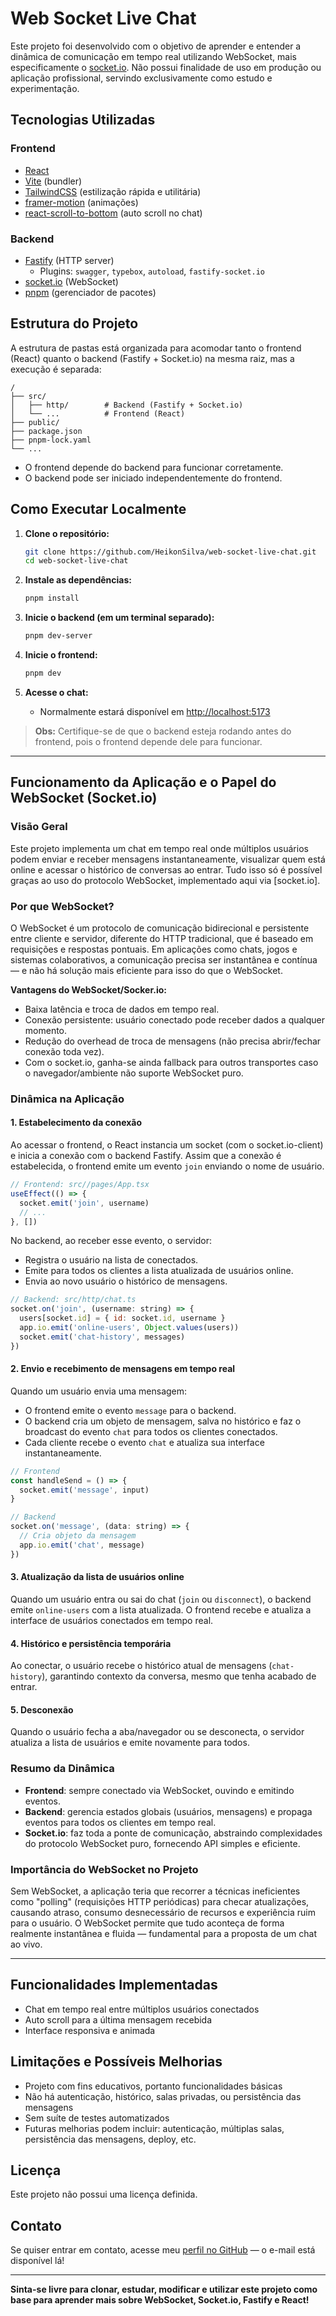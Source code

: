# Web Socket Live Chat

Este projeto foi desenvolvido com o objetivo de aprender e entender a dinâmica de comunicação em tempo real utilizando WebSocket, mais especificamente o [socket.io](https://socket.io/). Não possui finalidade de uso em produção ou aplicação profissional, servindo exclusivamente como estudo e experimentação.

## Tecnologias Utilizadas

### Frontend

- [React](https://react.dev/)
- [Vite](https://vitejs.dev/) (bundler)
- [TailwindCSS](https://tailwindcss.com/) (estilização rápida e utilitária)
- [framer-motion](https://www.framer.com/motion/) (animações)
- [react-scroll-to-bottom](https://github.com/compulim/react-scroll-to-bottom) (auto scroll no chat)

### Backend

- [Fastify](https://fastify.dev/) (HTTP server)
  - Plugins: `swagger`, `typebox`, `autoload`, `fastify-socket.io`
- [socket.io](https://socket.io/) (WebSocket)
- [pnpm](https://pnpm.io/) (gerenciador de pacotes)

## Estrutura do Projeto

A estrutura de pastas está organizada para acomodar tanto o frontend (React) quanto o backend (Fastify + Socket.io) na mesma raiz, mas a execução é separada:

```
/
├── src/
│   ├── http/        # Backend (Fastify + Socket.io)
│   └── ...          # Frontend (React)
├── public/
├── package.json
├── pnpm-lock.yaml
└── ...
```

- O frontend depende do backend para funcionar corretamente.
- O backend pode ser iniciado independentemente do frontend.

## Como Executar Localmente

1. **Clone o repositório:**

   ```bash
   git clone https://github.com/HeikonSilva/web-socket-live-chat.git
   cd web-socket-live-chat
   ```

2. **Instale as dependências:**

   ```bash
   pnpm install
   ```

3. **Inicie o backend (em um terminal separado):**

   ```bash
   pnpm dev-server
   ```

4. **Inicie o frontend:**

   ```bash
   pnpm dev
   ```

5. **Acesse o chat:**
   - Normalmente estará disponível em [http://localhost:5173](http://localhost:5173)

> **Obs:** Certifique-se de que o backend esteja rodando antes do frontend, pois o frontend depende dele para funcionar.

---

## Funcionamento da Aplicação e o Papel do WebSocket (Socket.io)

### Visão Geral

Este projeto implementa um chat em tempo real onde múltiplos usuários podem enviar e receber mensagens instantaneamente, visualizar quem está online e acessar o histórico de conversas ao entrar. Tudo isso só é possível graças ao uso do protocolo WebSocket, implementado aqui via [socket.io].

### Por que WebSocket?

O WebSocket é um protocolo de comunicação bidirecional e persistente entre cliente e servidor, diferente do HTTP tradicional, que é baseado em requisições e respostas pontuais. Em aplicações como chats, jogos e sistemas colaborativos, a comunicação precisa ser instantânea e contínua — e não há solução mais eficiente para isso do que o WebSocket.

**Vantagens do WebSocket/Socker.io:**

- Baixa latência e troca de dados em tempo real.
- Conexão persistente: usuário conectado pode receber dados a qualquer momento.
- Redução do overhead de troca de mensagens (não precisa abrir/fechar conexão toda vez).
- Com o socket.io, ganha-se ainda fallback para outros transportes caso o navegador/ambiente não suporte WebSocket puro.

### Dinâmica na Aplicação

#### 1. Estabelecimento da conexão

Ao acessar o frontend, o React instancia um socket (com o socket.io-client) e inicia a conexão com o backend Fastify. Assim que a conexão é estabelecida, o frontend emite um evento `join` enviando o nome de usuário.

```js
// Frontend: src//pages/App.tsx
useEffect(() => {
  socket.emit('join', username)
  // ...
}, [])
```

No backend, ao receber esse evento, o servidor:

- Registra o usuário na lista de conectados.
- Emite para todos os clientes a lista atualizada de usuários online.
- Envia ao novo usuário o histórico de mensagens.

```js
// Backend: src/http/chat.ts
socket.on('join', (username: string) => {
  users[socket.id] = { id: socket.id, username }
  app.io.emit('online-users', Object.values(users))
  socket.emit('chat-history', messages)
})
```

#### 2. Envio e recebimento de mensagens em tempo real

Quando um usuário envia uma mensagem:

- O frontend emite o evento `message` para o backend.
- O backend cria um objeto de mensagem, salva no histórico e faz o broadcast do evento `chat` para todos os clientes conectados.
- Cada cliente recebe o evento `chat` e atualiza sua interface instantaneamente.

```js
// Frontend
const handleSend = () => {
  socket.emit('message', input)
}

// Backend
socket.on('message', (data: string) => {
  // Cria objeto da mensagem
  app.io.emit('chat', message)
})
```

#### 3. Atualização da lista de usuários online

Quando um usuário entra ou sai do chat (`join` ou `disconnect`), o backend emite `online-users` com a lista atualizada. O frontend recebe e atualiza a interface de usuários conectados em tempo real.

#### 4. Histórico e persistência temporária

Ao conectar, o usuário recebe o histórico atual de mensagens (`chat-history`), garantindo contexto da conversa, mesmo que tenha acabado de entrar.

#### 5. Desconexão

Quando o usuário fecha a aba/navegador ou se desconecta, o servidor atualiza a lista de usuários e emite novamente para todos.

### Resumo da Dinâmica

- **Frontend**: sempre conectado via WebSocket, ouvindo e emitindo eventos.
- **Backend**: gerencia estados globais (usuários, mensagens) e propaga eventos para todos os clientes em tempo real.
- **Socket.io**: faz toda a ponte de comunicação, abstraindo complexidades do protocolo WebSocket puro, fornecendo API simples e eficiente.

### Importância do WebSocket no Projeto

Sem WebSocket, a aplicação teria que recorrer a técnicas ineficientes como "polling" (requisições HTTP periódicas) para checar atualizações, causando atraso, consumo desnecessário de recursos e experiência ruim para o usuário. O WebSocket permite que tudo aconteça de forma realmente instantânea e fluida — fundamental para a proposta de um chat ao vivo.

---

## Funcionalidades Implementadas

- Chat em tempo real entre múltiplos usuários conectados
- Auto scroll para a última mensagem recebida
- Interface responsiva e animada

## Limitações e Possíveis Melhorias

- Projeto com fins educativos, portanto funcionalidades básicas
- Não há autenticação, histórico, salas privadas, ou persistência das mensagens
- Sem suíte de testes automatizados
- Futuras melhorias podem incluir: autenticação, múltiplas salas, persistência das mensagens, deploy, etc.

## Licença

Este projeto não possui uma licença definida.

## Contato

Se quiser entrar em contato, acesse meu [perfil no GitHub](https://github.com/HeikonSilva) — o e-mail está disponível lá!

---

**Sinta-se livre para clonar, estudar, modificar e utilizar este projeto como base para aprender mais sobre WebSocket, Socket.io, Fastify e React!**
